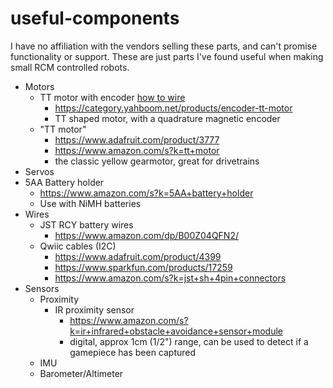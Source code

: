 # useful-components

I have no affiliation with the vendors selling these parts, and can't promise functionality or support. These are just parts I've found useful when making small RCM controlled robots.

* Motors
  * TT motor with encoder [how to wire](https://github.com/RCMgames/useful-code/blob/main/useful-components/Yahboom%20TT%20motor%20with%20encoder.md)
    * https://category.yahboom.net/products/encoder-tt-motor
    * TT shaped motor, with a quadrature magnetic encoder
  * "TT motor"
    * https://www.adafruit.com/product/3777
    * https://www.amazon.com/s?k=tt+motor
    * the classic yellow gearmotor, great for drivetrains
* Servos
* 5AA Battery holder
  * https://www.amazon.com/s?k=5AA+battery+holder
  * Use with NiMH batteries
* Wires
  * JST RCY battery wires
    * https://www.amazon.com/dp/B00Z04QFN2/
  * Qwiic cables (I2C)
    * https://www.adafruit.com/product/4399
    * https://www.sparkfun.com/products/17259
    * https://www.amazon.com/s?k=jst+sh+4pin+connectors
* Sensors
  * Proximity
    * IR proximity sensor
      * https://www.amazon.com/s?k=ir+infrared+obstacle+avoidance+sensor+module
      * digital, approx 1cm (1/2") range, can be used to detect if a gamepiece has been captured
  * IMU
  * Barometer/Altimeter
  
